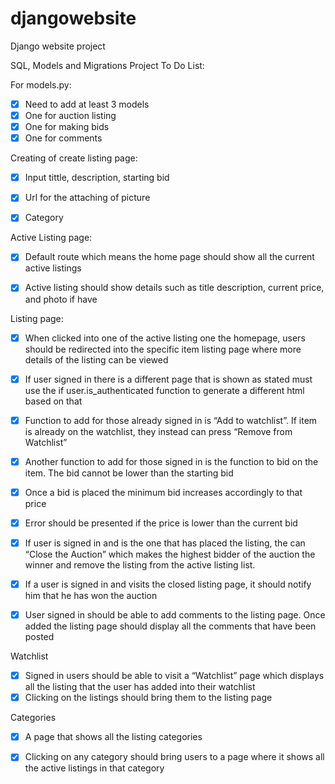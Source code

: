 # djangowebsite
Django website project


SQL, Models and Migrations Project To Do List:

For models.py:
- [x] Need to add at least 3 models
- [x] One for auction listing
- [x] One for making bids
- [x] One for comments

Creating of create listing page:
- [x] Input tittle, description, starting bid 
- [x] Url for the attaching of picture
- [x] Category


Active Listing page:
- [x] Default route which means the home page should show all the current active listings
- [x] Active listing should show details such as title description, current price, and photo if have


Listing page:

- [x] When clicked into one of the active listing one the homepage, users should be redirected into the specific item listing page where more details of the listing can be viewed
- [x] If user signed in there is a different page that is shown as stated must use the if user.is_authenticated function to generate a different html based on that
- [x] Function to add for those already signed in is “Add to watchlist”. If item is already on the watchlist, they instead can press “Remove from Watchlist”
- [x] Another function to add for those signed in is the function to bid on the item. The bid cannot be lower than the starting bid
- [x] Once a bid is placed the minimum bid increases accordingly to that price
- [x] Error should be presented if the price is lower than the current bid
- [x] If user is signed in and is the one that has placed the listing, the can “Close the Auction” which makes the highest bidder of the auction the winner and remove the listing from the active listing list.
- [x] If a user is signed in and visits the closed listing page, it should notify him that he has won the auction
- [x] User signed in should be able to add comments to the listing page. Once added the listing page should display all the comments that have been posted


Watchlist
- [x] Signed in users should be able to visit a “Watchlist” page which displays all the listing that the user has added into their watchlist 
- [x] Clicking on the listings should bring them to the listing page

Categories
- [x] A page that shows all the listing categories
- [x] Clicking on any category should bring users to a page where it shows all the active listings in that category

